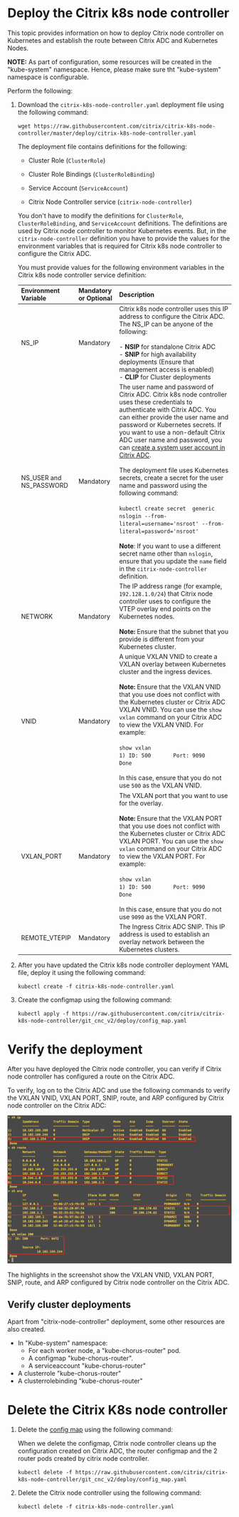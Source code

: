 # Deploy the Citrix k8s node controller

  This topic provides information on how to deploy Citrix node controller on Kubernetes and establish the route between Citrix ADC and Kubernetes Nodes.

**NOTE:** As part of configuration, some resources will be created in the "kube-system" namespace. Hence, please make sure tht "kube-system" namespace is configurable.

Perform the following:

1.  Download the `citrix-k8s-node-controller.yaml` deployment file using the following command:

    ```
	wget https://raw.githubusercontent.com/citrix/citrix-k8s-node-controller/master/deploy/citrix-k8s-node-controller.yaml
    ```

    The deployment file contains definitions for the following:

    -  Cluster Role (`ClusterRole`)

    -  Cluster Role Bindings (`ClusterRoleBinding`)

    -  Service Account (`ServiceAccount`)

    -  Citrix Node Controller service (`citrix-node-controller`)

    You don't have to modify the definitions for `ClusterRole`, `ClusterRoleBinding`, and `ServiceAccount` definitions. The definitions are used by Citrix node controller to monitor Kubernetes events. But, in the `citrix-node-controller` definition you have to provide the values for the environment variables that is required for Citrix k8s node controller to configure the Citrix ADC.

    You must provide values for the following environment variables in the Citrix k8s node controller service definition:

    | Environment Variable | Mandatory or Optional | Description |
    | -------------------- | --------------------- | ----------- |
    | NS_IP | Mandatory | Citrix k8s node controller uses this IP address to configure the Citrix ADC. The NS_IP can be anyone of the following: </br></br> - **NSIP** for standalone Citrix ADC </br>- **SNIP** for high availability deployments (Ensure that management access is enabled) </br> - **CLIP** for Cluster deployments |
    | NS_USER and NS_PASSWORD | Mandatory | The user name and password of Citrix ADC. Citrix k8s node controller uses these credentials to authenticate with Citrix ADC. You can either provide the user name and password or Kubernetes secrets. If you want to use a non-default Citrix ADC user name and password, you can [create a system user account in Citrix ADC](https://developer-docs.citrix.com/projects/citrix-k8s-ingress-controller/en/latest/deploy/deploy-cic-yaml/#create-system-user-account-for-citrix-ingress-controller-in-citrix-adc). </br></br> The deployment file uses Kubernetes secrets, create a secret for the user name and password using the following command: </br></br> `kubectl create secret  generic nslogin --from-literal=username='nsroot' --from-literal=password='nsroot'` </br></br> **Note**: If you want to use a different secret name other than `nslogin`, ensure that you update the `name` field in the `citrix-node-controller` definition. |
    | NETWORK | Mandatory | The IP address range (for example, `192.128.1.0/24`) that Citrix node controller uses to configure the VTEP overlay end points on the Kubernetes nodes. </br></br> **Note:** Ensure that the subnet that you provide is different from your Kubernetes cluster.|
    | VNID | Mandatory | A unique VXLAN VNID to create a VXLAN overlay between Kubernetes cluster and the ingress devices. </br></br>**Note:** Ensure that the VXLAN VNID that you use does not conflict with the Kubernetes cluster or Citrix ADC VXLAN VNID. You can use the `show vxlan` command on your Citrix ADC to view the VXLAN VNID. For example: </br></br> `show vxlan` </br>`1) ID: 500       Port: 9090`</br>`Done` </br> </br>In this case, ensure that you do not use `500` as the VXLAN VNID.|
    | VXLAN_PORT | Mandatory | The VXLAN port that you want to use for the overlay. </br></br>**Note:** Ensure that the VXLAN PORT that you use does not conflict with the Kubernetes cluster or Citrix ADC VXLAN PORT. You can use the `show vxlan` command on your Citrix ADC to view the VXLAN PORT. For example: </br></br> `show vxlan` </br>`1) ID: 500       Port: 9090`</br>`Done` </br> </br>In this case, ensure that you do not use `9090` as the VXLAN PORT.|
    | REMOTE_VTEPIP | Mandatory | The Ingress Citrix ADC SNIP. This IP address is used to establish an overlay network between the Kubernetes clusters.|

1.  After you have updated the Citrix k8s node controller deployment YAML file, deploy it using the following command:

        kubectl create -f citrix-k8s-node-controller.yaml

1.  Create the configmap using the following command:

        kubectl apply -f https://raw.githubusercontent.com/citrix/citrix-k8s-node-controller/git_cnc_v2/deploy/config_map.yaml


# Verify the deployment

After you have deployed the Citrix node controller, you can verify if Citrix node controller has configured a route on the Citrix ADC. 

To verify, log on to the Citrix ADC and use the following commands to verify the VXLAN VNID, VXLAN PORT, SNIP, route, and ARP configured by Citrix node controller  on the Citrix ADC:

![Verification](../images/verify.png)

The highlights in the screenshot show the VXLAN VNID, VXLAN PORT, SNIP, route, and ARP configured by Citrix node controller on the Citrix ADC.

## Verify cluster deployments

Apart from "citrix-node-controller" deployment, some other resources are also created.

- In "Kube-system" namespace:
    - For each worker node, a "kube-chorus-router" pod.
    - A configmap "kube-chorus-router".
    - A serviceaccount "kube-chorus-router"
- A clusterrole "kube-chorus-router"
- A clusterrolebinding "kube-chorus-router"

# Delete the Citrix K8s node controller 

1.  Delete the [config map](config_map.yaml) using the following command:

	When we delete the configmap, Citrix node controller cleans up the configuration created on Citrix ADC, the router configmap and the 2 router pods created by citrix node controller.

        kubectl delete -f https://raw.githubusercontent.com/citrix/citrix-k8s-node-controller/git_cnc_v2/deploy/config_map.yaml


1.  Delete the Citrix node controller using the following command:

        kubectl delete -f citrix-k8s-node-controller.yaml
